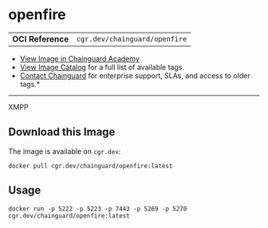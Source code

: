 <!--monopod:start-->
# openfire
| | |
| - | - |
| **OCI Reference** | `cgr.dev/chainguard/openfire` |


* [View Image in Chainguard Academy](https://edu.chainguard.dev/chainguard/chainguard-images/reference/trino/overview/)
* [View Image Catalog](https://console.enforce.dev/images/catalog) for a full list of available tags.
* [Contact Chainguard](https://www.chainguard.dev/chainguard-images) for enterprise support, SLAs, and access to older tags.*

---
<!--monopod:end-->

<!--overview:start-->
XMPP
<!--overview:end-->

<!--getting:start-->
## Download this Image
The image is available on `cgr.dev`:

```
docker pull cgr.dev/chainguard/openfire:latest
```
<!--getting:end-->


<!--  ALL THIS NEEDS REWRITING!!! -->


<!--body:start-->
## Usage

```
docker run -p 5222 -p 5223 -p 7443 -p 5269 -p 5270 cgr.dev/chainguard/openfire:latest
```

<!--body:end-->

